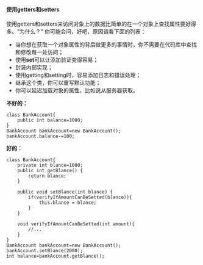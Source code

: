 #### 使用getters和setters
使用getters和setters来访问对象上的数据比简单的在一个对象上查找属性要好得多。“为什么？” 你可能会问，好吧，原因请看下面的列表：


* 当你想在获取一个对象属性的背后做更多的事情时，你不需要在代码库中查找和修改每一处访问；
* 使用**set**可以让添加验证变得容易；
* 封装内部实现；
* 使用getting和setting时，容易添加日志和错误处理；
* 继承这个类，你可以重写默认功能；
* 你可以延迟加载对象的属性，比如说从服务器获取。


**不好的：**
```
class BankAccount{
    public int balance=1000;
}
BankAccount bankAccount=new BankAccount();
bankAccount.balance-=100;
```


**好的：**
```
class BankAccount{
    private int blance=1000;
    public int getBlance() {
        return blance;
    }

    public void setBlance(int blance) {
        if(verifyIfAmountCanBeSetted(blance)){
            this.blance = blance;
        }
    }

    void verifyIfAmountCanBeSetted(int amount){
        //...
    }
}
BankAccount bankAccount=new BankAccount();
bankAccount.setBlance(2000);
int balance=bankAccount.getBlance();
```